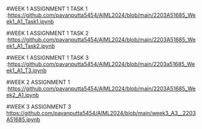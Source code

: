 #WEEK 1 ASSIGNMENT 1 TASK 1 :https://github.com/pavanputta5454/AIML2024/blob/main/2203A51685_Week1_A1_Task1.ipynb   

#WEEK 1 ASSIGNMENT 1 TASK 2 :https://github.com/pavanputta5454/AIML2024/blob/main/2203A51685_Week1_A1_Task2.ipynb

#WEEK 1 ASSIGNMENT 1 TASK 3 :https://github.com/pavanputta5454/AIML2024/blob/main/2203a51685_Week1_A1_T3.ipynb

#WEEK 2 ASSIGNMENT 1 :https://github.com/pavanputta5454/AIML2024/blob/main/2203A51685_Week2_A1.ipynb

#WEEK 3 ASSIGNMENT 3 https://github.com/pavanputta5454/AIML2024/blob/main/week3_A3__2203A51685.ipynb
